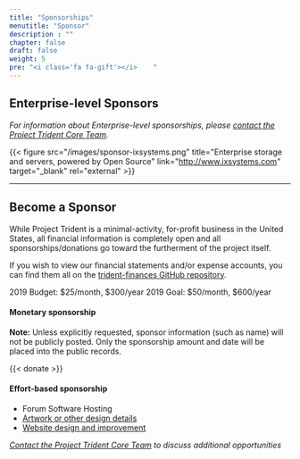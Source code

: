 ```yaml
---
title: "Sponsorships"
menutitle: "Sponsor"
description : ""
chapter: false
draft: false
weight: 5
pre: "<i class='fa fa-gift'></i>	"
---
```


## Enterprise-level Sponsors
*For information about Enterprise-level sponsorships, please [contact the Project Trident Core Team](mailto:core@project-trident.org).*

{{< figure src="/images/sponsor-ixsystems.png" title="Enterprise storage and servers, powered by Open Source" link="http://www.ixsystems.com" target="_blank" rel="external" >}}

---
## Become a Sponsor
While Project Trident is a minimal-activity, for-profit business in the United States, all financial information is completely open and all sponsorships/donations go toward the furtherment of the project itself.

If you wish to view our financial statements and/or expense accounts, you can find them all on the [trident-finances GitHub repository](https://github.com/project-trident/trident-finances).

2019 Budget: $25/month, $300/year
2019 Goal: $50/month, $600/year


#### Monetary sponsorship
**Note:** Unless explicitly requested, sponsor information (such as name) will not be publicly posted. Only the sponsorship amount and date will be placed into the public records.

{{< donate >}}

#### Effort-based sponsorship
* Forum Software Hosting
* [Artwork or other design details](http://github.com/project-trident/trident-artwork)
* [Website design and improvement](http://github.com/project-trident/trident-website)

*[Contact the Project Trident Core Team](mailto:core@project-trident.org) to discuss additional opportunities*
